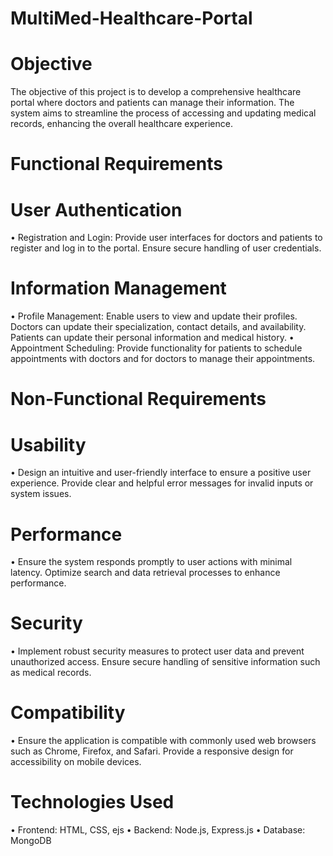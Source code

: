 # MultiMed-Healthcare-Portal
# Objective
The objective of this project is to develop a comprehensive healthcare portal where doctors and patients can manage their information. The system aims to streamline the process of accessing and updating medical records, enhancing the overall healthcare experience.
# Functional Requirements
# User Authentication
•	Registration and Login: Provide user interfaces for doctors and patients to register and log in to the portal. Ensure secure handling of user credentials.
# Information Management
•	Profile Management: Enable users to view and update their profiles. Doctors can update their specialization, contact details, and availability. Patients can update their personal information and medical history.
•	Appointment Scheduling: Provide functionality for patients to schedule appointments with doctors and for doctors to manage their appointments.
# Non-Functional Requirements
# Usability
•	Design an intuitive and user-friendly interface to ensure a positive user experience. Provide clear and helpful error messages for invalid inputs or system issues.
# Performance
•	Ensure the system responds promptly to user actions with minimal latency. Optimize search and data retrieval processes to enhance performance.
# Security
•	Implement robust security measures to protect user data and prevent unauthorized access. Ensure secure handling of sensitive information such as medical records.
# Compatibility
•	Ensure the application is compatible with commonly used web browsers such as Chrome, Firefox, and Safari. Provide a responsive design for accessibility on mobile devices.
# Technologies Used
•	Frontend: HTML, CSS, ejs
•	Backend: Node.js, Express.js
•	Database: MongoDB

